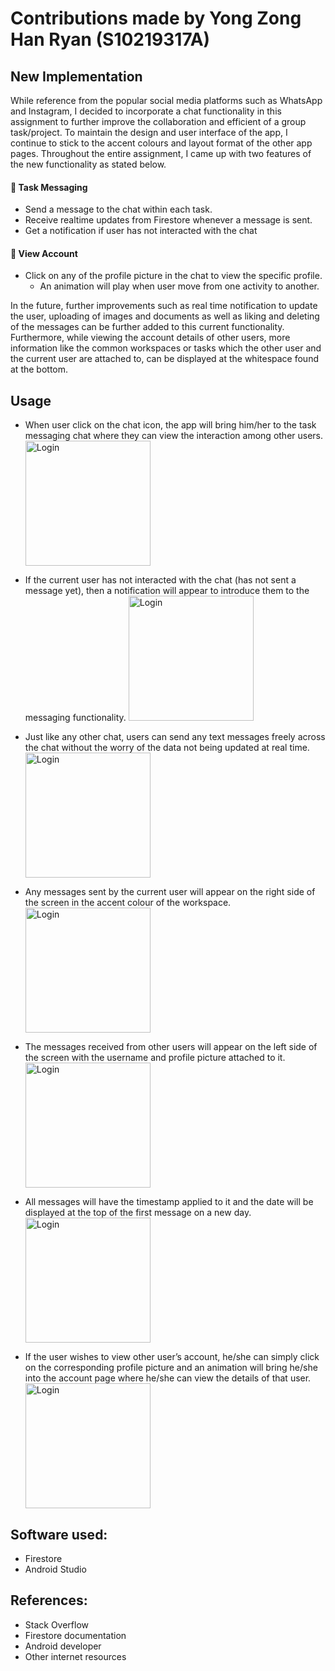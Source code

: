 # Contributions made by Yong Zong Han Ryan (S10219317A)

## New Implementation

While reference from the popular social media platforms such as WhatsApp and Instagram, I decided to incorporate a chat functionality in this assignment 
to further improve the collaboration and efficient of a group task/project. To maintain the design and user interface of the app, I continue to stick to 
the accent colours and layout format of the other app pages. Throughout the entire assignment, I came up with two features of the new functionality as stated below. 

#### :speech_balloon: Task Messaging
- Send a message to the chat within each task.
- Receive realtime updates from Firestore whenever a message is sent.
- Get a notification if user has not interacted with the chat 

#### :eyes: View Account
- Click on any of the profile picture in the chat to view the specific profile.
  - An animation will play when user move from one activity to another. 
  
In the future, further improvements such as real time notification to update the user, uploading of images and documents as well 
as liking and deleting of the messages can be further added to this current functionality. Furthermore, while viewing the account 
details of other users, more information like the common workspaces or tasks which the other user and the current user are attached 
to, can be displayed at the whitespace found at the bottom. 
  


## Usage
- When user click on the chat icon, the app will bring him/her to the task messaging chat where they can view the interaction among other users. 
  <img src="assets/screenshots/login.png" alt="Login" width="200">

- If the current user has not interacted with the chat (has not sent a message yet), then a notification will appear to introduce them to the messaging functionality.
  <img src="assets/screenshots/login.png" alt="Login" width="200">

- Just like any other chat, users can send any text messages freely across the chat without the worry of the data not being updated at real time. 
  <img src="assets/screenshots/login.png" alt="Login" width="200">

- Any messages sent by the current user will appear on the right side of the screen in the accent colour of the workspace. 
  <img src="assets/screenshots/login.png" alt="Login" width="200">

- The messages received from other users will appear on the left side of the screen with the username and profile picture attached to it. 
  <img src="assets/screenshots/login.png" alt="Login" width="200">

- All messages will have the timestamp applied to it and the date will be displayed at the top of the first message on a new day.
  <img src="assets/screenshots/login.png" alt="Login" width="200">

- If the user wishes to view other user’s account, he/she can simply click on the corresponding profile picture and an animation will bring he/she into the account page where he/she can view the details of that user. 
  <img src="assets/screenshots/login.png" alt="Login" width="200">
  
  


## Software used: 
- Firestore
- Android Studio 



## References: 
- Stack Overflow
- Firestore documentation
- Android developer 
- Other internet resources
